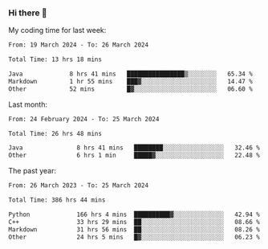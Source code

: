 ### Hi there 👋

My coding time for last week:

<!--START_SECTION:week-->

```txt
From: 19 March 2024 - To: 26 March 2024

Total Time: 13 hrs 18 mins

Java             8 hrs 41 mins   ████████████████▒░░░░░░░░   65.34 %
Markdown         1 hr 55 mins    ███▓░░░░░░░░░░░░░░░░░░░░░   14.47 %
Other            52 mins         █▓░░░░░░░░░░░░░░░░░░░░░░░   06.60 %
```

<!--END_SECTION:week-->

Last month:

<!--START_SECTION:month-->

```txt
From: 24 February 2024 - To: 25 March 2024

Total Time: 26 hrs 48 mins

Java               8 hrs 41 mins   ████████░░░░░░░░░░░░░░░░░   32.46 %
Other              6 hrs 1 min     █████▓░░░░░░░░░░░░░░░░░░░   22.48 %
```

<!--END_SECTION:month-->

The past year:

<!--START_SECTION:year-->

```txt
From: 26 March 2023 - To: 25 March 2024

Total Time: 386 hrs 44 mins

Python             166 hrs 4 mins  ██████████▓░░░░░░░░░░░░░░   42.94 %
C++                33 hrs 29 mins  ██░░░░░░░░░░░░░░░░░░░░░░░   08.66 %
Markdown           31 hrs 56 mins  ██░░░░░░░░░░░░░░░░░░░░░░░   08.26 %
Other              24 hrs 5 mins   █▓░░░░░░░░░░░░░░░░░░░░░░░   06.23 %
```

<!--END_SECTION:year-->
